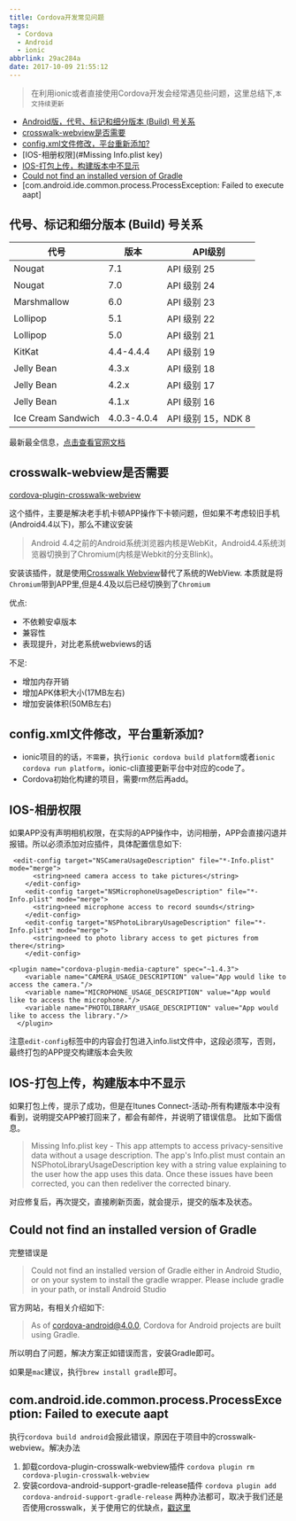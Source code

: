```yaml
---
title: Cordova开发常见问题
tags:
  - Cordova
  - Android
  - ionic
abbrlink: 29ac284a
date: 2017-10-09 21:55:12
---
```

> 在利用ionic或者直接使用Cordova开发会经常遇见些问题，这里总结下,`本文持续更新`

+ [Android版，代号、标记和细分版本 (Build) 号关系](#代号、标记和细分版本(Build)号关系)
+ [crosswalk-webview是否需要](#crosswalk-webview是否需要)
+ [config.xml文件修改，平台重新添加?](#config.xml文件修改，平台重新添加?)
+ [IOS-相册权限](#Missing Info.plist key)
+ [IOS-打包上传，构建版本中不显示](#IOS-打包上传，构建版本中不显示)
+ [Could not find an installed version of Gradle](#Gradle)
+ [com.android.ide.common.process.ProcessException: Failed to execute aapt]

## 代号、标记和细分版本 (Build) 号关系

代号|版本|API级别
---|---|---
Nougat|7.1|	API 级别 25
Nougat|7.0|	API 级别 24
Marshmallow|	6.0|	API 级别 23
Lollipop|	5.1	|API 级别 22
Lollipop|	5.0	|API 级别 21
KitKat|	4.4-4.4.4	|API 级别 19
Jelly Bean|	4.3.x	|API 级别 18
Jelly Bean|	4.2.x	|API 级别 17
Jelly Bean|	4.1.x	|API 级别 16
Ice Cream Sandwich|	4.0.3-4.0.4|	API 级别 15，NDK 8

最新最全信息，[点击查看官网文档](https://source.android.com/source/build-numbers)

## crosswalk-webview是否需要

[cordova-plugin-crosswalk-webview](https://github.com/crosswalk-project/cordova-plugin-crosswalk-webview)

这个插件，主要是解决老手机卡顿APP操作下卡顿问题，但如果不考虑较旧手机(Android4.4以下)，那么不建议安装
> Android 4.4之前的Android系统浏览器内核是WebKit，Android4.4系统浏览器切换到了Chromium(内核是Webkit的分支Blink)。

安装该插件，就是使用[Crosswalk Webview](http://blog.csdn.net/itcatface/article/details/49799337)替代了系统的WebView.
本质就是将`Chromium`带到APP里,但是4.4及以后已经切换到了`Chromium`

优点:
+ 不依赖安卓版本
+ 兼容性
+ 表现提升，对比老系统webviews的话

不足:
+ 增加内存开销
+ 增加APK体积大小(17MB左右)
+ 增加安装体积(50MB左右)

## config.xml文件修改，平台重新添加?

- ionic项目的的话，`不需要`，执行`ionic cordova build platform`或者`ionic cordova run platform`，ionic-cli直接更新平台中对应的code了。
- Cordova初始化构建的项目，需要rm然后再add。

## IOS-相册权限

如果APP没有声明相机权限，在实际的APP操作中，访问相册，APP会直接闪退并报错。所以必须添加对应插件，具体配置信息如下:

```
 <edit-config target="NSCameraUsageDescription" file="*-Info.plist" mode="merge">
      <string>need camera access to take pictures</string>
    </edit-config>
    <edit-config target="NSMicrophoneUsageDescription" file="*-Info.plist" mode="merge">
      <string>need microphone access to record sounds</string>
    </edit-config>
    <edit-config target="NSPhotoLibraryUsageDescription" file="*-Info.plist" mode="merge">
      <string>need to photo library access to get pictures from there</string>
    </edit-config>
    
<plugin name="cordova-plugin-media-capture" spec="~1.4.3">
    <variable name="CAMERA_USAGE_DESCRIPTION" value="App would like to access the camera."/>
    <variable name="MICROPHONE_USAGE_DESCRIPTION" value="App would like to access the microphone."/>
    <variable name="PHOTOLIBRARY_USAGE_DESCRIPTION" value="App would like to access the library."/>
  </plugin>
```
注意`edit-config`标签中的内容会打包进入info.list文件中，这段必须写，否则，最终打包的APP提交构建版本会失败
## IOS-打包上传，构建版本中不显示

如果打包上传，提示了成功，但是在Itunes Connect-活动-所有构建版本中没有看到，说明提交APP被打回来了，都会有邮件，并说明了错误信息。
比如下面信息。
> Missing Info.plist key - This app attempts to access privacy-sensitive data without a usage description. The app's Info.plist must contain an NSPhotoLibraryUsageDescription key with a string value explaining to the user how the app uses this data.
    Once these issues have been corrected, you can then redeliver the corrected binary.
    
对应修复后，再次提交，直接刷新页面，就会提示，提交的版本及状态。

## <span id="Gradle">Could not find an installed version of Gradle</span>
完整错误是
> Could not find an installed version of Gradle either in Android Studio, or on your system to install the gradle wrapper. Please include gradle in your path, or install Android Studio

官方网站，有相关介绍如下:
> As of cordova-android@4.0.0, Cordova for Android projects are built using Gradle. 

所以明白了问题，解决方案正如错误而言，安装Gradle即可。

如果是`mac`建议，执行`brew install gradle`即可。

## com.android.ide.common.process.ProcessException: Failed to execute aapt
执行`cordova build android`会报此错误，原因在于项目中的crosswalk-webview。解决办法
1. 卸载cordova-plugin-crosswalk-webview插件
	`cordova plugin rm cordova-plugin-crosswalk-webview`
2. 安装cordova-android-support-gradle-release插件
	`cordova plugin add cordova-android-support-gradle-release`
两种办法都可，取决于我们还是否使用crosswalk，关于使用它的优缺点，[戳这里](https://github.com/crosswalk-project/cordova-plugin-crosswalk-webview)

